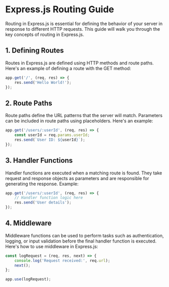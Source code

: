 # Express.js Routing Guide

Routing in Express.js is essential for defining the behavior of your server in response to different HTTP requests. This guide will walk you through the key concepts of routing in Express.js.

## 1. Defining Routes

Routes in Express.js are defined using HTTP methods and route paths. Here's an example of defining a route with the GET method:

```javascript
app.get('/', (req, res) => {
    res.send('Hello World!');
});
```

## 2. Route Paths

Route paths define the URL patterns that the server will match. Parameters can be included in route paths using placeholders. Here's an example:

```javascript
app.get('/users/:userId', (req, res) => {
    const userId = req.params.userId;
    res.send(`User ID: ${userId}`);
});
```
## 3. Handler Functions

Handler functions are executed when a matching route is found. They take request and response objects as parameters and are responsible for generating the response. Example:

```javascript
app.get('/users/:userId', (req, res) => {
    // Handler function logic here
    res.send('User details');
});
```
## 4. Middleware

Middleware functions can be used to perform tasks such as authentication, logging, or input validation before the final handler function is executed. Here's how to use middleware in Express.js:

```javascript
const logRequest = (req, res, next) => {
    console.log('Request received:', req.url);
    next();
};

app.use(logRequest);
```

